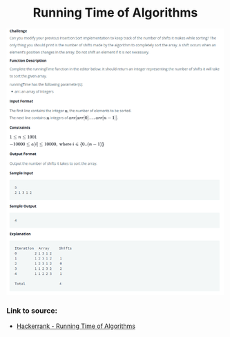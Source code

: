 <h1 align="center">Running Time of Algorithms</h1>

![alt text](https://raw.githubusercontent.com/matthew01lokiet/Github-repos-images/main/Algs/Sorting/AOy9jC61_o.png)

### Link to source: 
- <a href="https://www.hackerrank.com/challenges/runningtime/problem">Hackerrank - Running Time of Algorithms</a>
